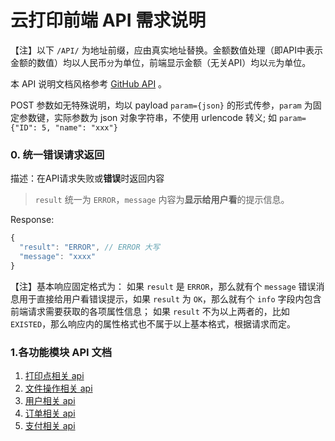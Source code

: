 # 云打印前端 API 需求说明

【注】以下 `/API/` 为地址前缀，应由真实地址替换。金额数值处理（即API中表示金额的数值）均以人民币`分`为单位，前端显示金额（无关API）均以`元`为单位。

本 API 说明文档风格参考 [GitHub API](https://developer.github.com/v3/apps/) 。

POST 参数如无特殊说明，均以 payload `param={json}` 的形式传参，`param` 为固定参数键，实际参数为 json 对象字符串，不使用 urlencode 转义; 如 `param={"ID": 5, "name": "xxx"}`



### 0. 统一错误请求返回

描述：在API请求失败或**错误**时返回内容

> `result` 统一为 `ERROR`，`message` 内容为**显示给用户看**的提示信息。

Response:

```js
{
  "result": "ERROR", // ERROR 大写
  "message": "xxxx"
}
```

【注】基本响应固定格式为：  如果 `result` 是 `ERROR`，那么就有个 `message` 错误消息用于直接给用户看错误提示，如果 `result` 为 `OK`，那么就有个 `info` 字段内包含前端请求需要获取的各项属性信息；
如果 `result` 不为以上两者的，比如 `EXISTED`，那么响应内的属性格式也不属于以上基本格式，根据请求而定。



### 1.各功能模块 API 文档

1. [打印点相关 api](./api%20-%20point.md)
2. [文件操作相关 api](./api%20-%20file.md)
3. [用户相关 api](./api%20-%20user.md)
4. [订单相关 api](./api%20-%20order.md)
5. [支付相关 api](./api%20-%20pay.md)